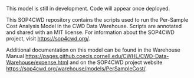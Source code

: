 This model is still in development. Code will appear once deployed.

This SOP4CWD repository contains the scripts used to run the Per-Sample Cost Analysis Model in the CWD Data Warehouse. Scripts are annotated and shared with an MIT license. For information about the SOP4CWD project, visit https://sop4cwd.org/.

Additional documentation on this model can be found in the Warehouse Manual https://pages.github.coecis.cornell.edu/CWHL/CWD-Data-Warehouse/expense.html and on the SOP4CWD project website https://sop4cwd.org/warehouse/models/PerSampleCost/.
